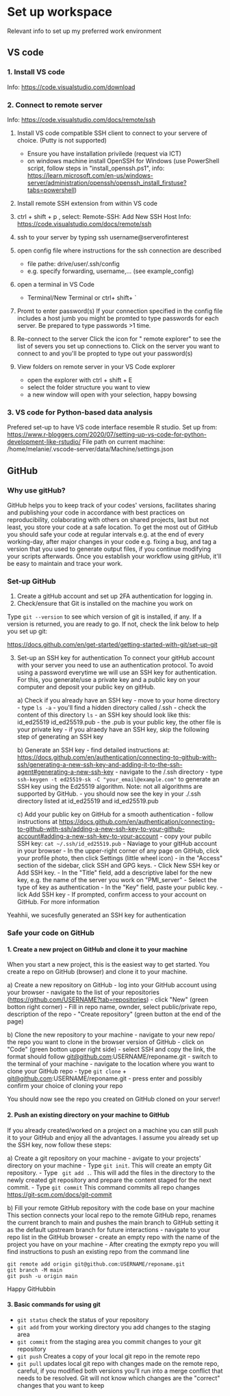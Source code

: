 # Set up workspace
Relevant info to set up my preferred work environment 

## VS code 
### 1. Install VS code 
Info: https://code.visualstudio.com/download

### 2. Connect to remote server
Info: https://code.visualstudio.com/docs/remote/ssh

1. Install VS code compatible SSH client to connect to your servere of choice. (Putty is not supported)
    - Ensure you have installation privilede (request via ICT) 
    - on windows machine install OpenSSH for Windows (use PowerShell script, follow steps in "install_openssh.ps1", info: https://learn.microsoft.com/en-us/windows-server/administration/openssh/openssh_install_firstuse?tabs=powershell)
      
2. Install remote SSH extension from within VS code
   
4. ctrl + shift + p , select: Remote-SSH: Add New SSH Host
   Info: https://code.visualstudio.com/docs/remote/ssh

5. ssh to your server by typing ssh username@serverofinterest

6. open config file where instructions for the ssh connection are described
    - file pathe: drive/user/.ssh/config
    - e.g. specify forwarding, username,... (see example_config)
  
7. open a terminal in VS Code
    - Terminal/New Terminal or ctrl+ shift+ ` 

7. Promt to enter password(s)
   If your connection specified in the config file includes a host jumb you might be promted to type passwords for each server. Be prepared to type passwords >1 time.

8. Re-connect to the server
   Click the icon for " remote explorer" to see the list of severs you set up connections to. Click on the server you want to connect to and you'll be propted to type out your password(s)

9. View folders on remote server in your VS Code explorer
    - open the explorer with ctrl + shift + E
    - select the folder structure you want to view
    - a new window will open with your selection, happy bowsing 

### 3. VS code for Python-based data analysis 

Prefered set-up to have VS code interface resemble R studio. 
Set up from: https://www.r-bloggers.com/2020/07/setting-up-vs-code-for-python-development-like-rstudio/ 
File path on current machine: /home/melanie/.vscode-server/data/Machine/settings.json

## GitHub

### Why use gitHub?
GitHub helps you to keep track of your codes' versions, facilitates sharing and publishing your code in accordance with best practices on reproducibility, colaborating with others on shared projects, last but not least, you store your code at a safe location. To get the most out of GitHub you should safe your code at regular intervals e.g. at the end of every working-day, after major changes in your code e.g. fixing a bug, and tag a version that you used to generate output files, if you continue modifying your scripts afterwards. Once you establish your workflow using gitHub, it'll be easy to maintain and trace your work.

### Set-up GitHub

1. Create a gitHub account and set up 2FA authentication for logging in.
2. Check/ensure that Git is installed on the machine you work on
   
Type `git --version` to see which version of git is installed, if any. If a version is returned, you are ready to go. If not, check the link below to help you set up git:

https://docs.github.com/en/get-started/getting-started-with-git/set-up-git

3. Set-up an SSH key for authentication
To connect your gitHub account with your server you need to use an authentication protocol. To avoid using a password everytime we will use an SSH key for authentication. For this, you generate/use a private key and a public key on your computer and deposit your public key on gitHub.

   a) Check if you already have an SSH key
       - move to your home directory
       - type `ls -a`
       - you'll find a hidden directory called /.ssh
       - check the content of this directory `ls`
       - an SSH key should look like this: id_ed25519  id_ed25519.pub - the .pub is your public key, the other file is your private key
       - if you alraedy have an SSH key, skip the following step of generating an SSH key 
   
   b) Generate an SSH key
       - find detailed instructions at: https://docs.github.com/en/authentication/connecting-to-github-with-ssh/generating-a-new-ssh-key-and-adding-it-to-the-ssh-agent#generating-a-new-ssh-key
       - navigate to the /.ssh directory
       - type `ssh-keygen -t ed25519-sk -C "your_email@example.com"` to generate an SSH key using the Ed25519 algorithm. Note: not all algorithms are supported by GitHub.
       - you should now see the key in your ./.ssh directory listed at id_ed25519  and id_ed25519.pub

   c) Add your public key on GitHub for a smooth authentication
       - follow instructions at https://docs.github.com/en/authentication/connecting-to-github-with-ssh/adding-a-new-ssh-key-to-your-github-account#adding-a-new-ssh-key-to-your-account
       - copy your pubilc SSH key: `cat ~/.ssh/id_ed25519.pub`
       - Naviage to your gitHub account in your browser
       - In the upper-right corner of any page on GitHub, click your profile photo, then click  Settings (little wheel icon)
       - in the "Access" section of the sidebar, click  SSH and GPG keys.
       - Click New SSH key or Add SSH key.
       - In the "Title" field, add a descriptive label for the new key, e.g. the name of the server you work on "PMI_server"
       - Select the type of key as authentication
       - In the "Key" field, paste your public key.
       - lick Add SSH key
       - If prompted, confirm access to your account on GitHub. For more information

Yeahhii, we sucesfully generated an SSH key for authentication

### Safe your code on GitHub

#### 1. Create a new project on GitHub and clone it to your machine
When you start a new project, this is the easiest way to get started. You create a repo on GitHub (browser) and clone it to your machine.

a) Create a new repository on GitHub
    - log into your GitHub account using your browser
    - navigate to the list of your repositories (https://github.com/USERNAME?tab=repositories)
    - click "New" (green botton right corner)
    - Fill in repo name, ownder, select public/private repo, description of the repo
    - "Create repository" (green button at the end of the page)

b) Clone the new repository to your machine
    - navigate to your new repo/ the repo you want to clone in the browser version of GitHub
    - click on "Code" (green botton upper right side)
    - select SSH and copy the link, the format should follow git@github.com:USERNAME/reponame.git
    - switch to the terminal of your machine
    - navigate to the location where you want to clone your GitHub repo
    - type `git clone` + git@github.com:USERNAME/reponame.git
    - press enter and possibly confirm your choice of cloning your repo

You should now see the repo you created on GitHub cloned on your server!

#### 2. Push an existing directory on your machine to GitHub
If you already created/worked on a project on a machine you can still push it to your GitHub and enjoy all the advantages. I assume you already set up the SSH key, now follow these steps:

a) Create a git repository on your machine
    - avigate to your projects' directory on your machine
    - Type `git init`. This will create an empty Git repository. 
    - Type ` git add .`. This will add the files in the directory to the newly created git repository and prepare the content staged for the next commit.
    - Type `git commit` This command commits all repo changes https://git-scm.com/docs/git-commit

b) Fill your remote GitHub repository with the code base on your machine
This section connects your local repo to the remote GitHub repo, renames the current branch to main and pushes the main branch to GitHub setting it as the default upstream branch for future interactions 
    - navigate to your repo list in the GitHub browser
    - create an empty repo with the name of the project you have on your machine
    - After creating the exmpty repo you will find instructions to push an existing repo from the command line

```
git remote add origin git@github.com:USERNAME/reponame.git
git branch -M main
git push -u origin main
```
Happy GitHubbin

#### 3. Basic commands for using git

- `git status` check the status of your repository
- `git add` from your working directory you add changes to the staging area
- `git commit` from the staging area you commit changes to your git repository
- `git push` Creates a copy of your local git repo in the remote repo
- `git pull` updates local git repo with changes made on the remote repo, careful, if you modified both versions you'll run into a merge conflict that needs to be resolved. Git will not know which changes are the "correct" changes that you want to keep


